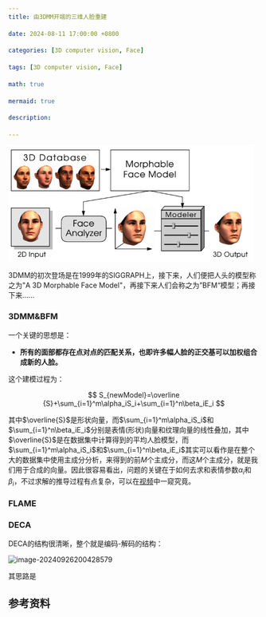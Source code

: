 ```yaml
---
title: 由3DMM开端的三维人脸重建

date: 2024-08-11 17:00:00 +0800

categories: [3D computer vision, Face]

tags: [3D computer vision, Face]

math: true

mermaid: true

description: 

---
```


<img src="../imgs/3dv/3dv6/image-1.png" alt="image-20240826225323110" style="zoom:67%;" />

3DMM的初次登场是在1999年的SIGGRAPH上，接下来，人们便把人头的模型称之为"A 3D Morphable Face Model"，再接下来人们会称之为”BFM“模型；再接下来......

### 3DMM&BFM

一个关键的思想是：

* **所有的面部都存在点对点的匹配关系，也即许多幅人脸的正交基可以加权组合成新的人脸。**

这个建模过程为：


$$
S_{newModel}=\overline  {S}+\sum_{i=1}^m\alpha_iS_i+\sum_{i=1}^n\beta_iE_i
$$

其中$\overline{S}$是形状向量，而$\sum_{i=1}^m\alpha_iS_i$和$\sum_{i=1}^n\beta_iE_i$分别是表情(形状)向量和纹理向量的线性叠加，其中$\overline{S}$是在数据集中计算得到的平均人脸模型，而$\sum_{i=1}^m\alpha_iS_i$和$\sum_{i=1}^n\beta_iE_i$其实可以看作是在整个大的数据集中使用主成分分析，来得到的前$M$个主成分，而这$M$个主成分，就是我们用于合成的向量。因此很容易看出，问题的关键在于如何去求和表情参数$\alpha_i$和$\beta_i$，不过求解的推导过程有点复杂，可以在[视频](https://www.bilibili.com/video/BV1La4y1c7Qg/?spm_id_from=333.337.search-card.all.click&vd_source=32f9de072b771f1cd307ca15ecf84087)中一窥究竟。



### FLAME



### DECA

DECA的结构很清晰，整个就是编码-解码的结构：

![image-20240926200428579](../../cfcys.github.io/_posts/images/img_dip/image-20240926200428579.png)

  其思路是                                                                                                                                                                                                                                                                                                                                                                                                                                                                                                                                                                                                                                                                                                                                                                                                                                

## 参考资料

> 
>

